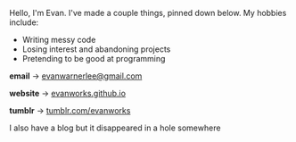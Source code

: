 Hello, I'm Evan. I've made a couple things, pinned down below. My hobbies include:
* Writing messy code
* Losing interest and abandoning projects
* Pretending to be good at programming

**email** -> evanwarnerlee@gmail.com

**website** -> [evanworks.github.io](https://evanworks.github.io)

**tumblr** -> [tumblr.com/evanworks](https://tumblr.com/evanworks)

I also have a blog but it disappeared in a hole somewhere
<!---
evan-w-lee/evan-w-lee is a ✨ special ✨ repository because its `README.md` (this file) appears on your GitHub profile.
You can click the Preview link to take a look at your changes.
--->
